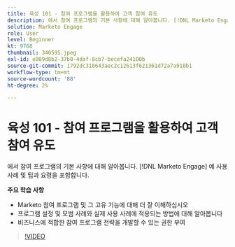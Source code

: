 ```yaml
---
title: 육성 101 - 참여 프로그램을 활용하여 고객 참여 유도
description: 에서 참여 프로그램의 기본 사항에 대해 알아봅니다. [!DNL Marketo Engage] 예 사용 사례 및 팁과 요령을 포함합니다.
solution: Marketo Engage
role: User
level: Beginner
kt: 9768
thumbnail: 340595.jpeg
exl-id: e809d8b2-37b0-4daf-8cb7-becefa24100b
source-git-commit: 1792dc318643aec2c12613f621361d72a7a918b1
workflow-type: tm+mt
source-wordcount: '88'
ht-degree: 2%

---
```


# 육성 101 - 참여 프로그램을 활용하여 고객 참여 유도

에서 참여 프로그램의 기본 사항에 대해 알아봅니다. [!DNL Marketo Engage] 예 사용 사례 및 팁과 요령을 포함합니다.

**주요 학습 사항**

* Marketo 참여 프로그램 및 그 고유 기능에 대해 더 잘 이해하십시오
* 프로그램 설정 및 모범 사례와 실제 사용 사례에 적용되는 방법에 대해 알아봅니다
* 비즈니스에 적합한 참여 프로그램 전략을 개발할 수 있는 권한 부여

>[!VIDEO](https://video.tv.adobe.com/v/340595/?quality=12&learn=on)
